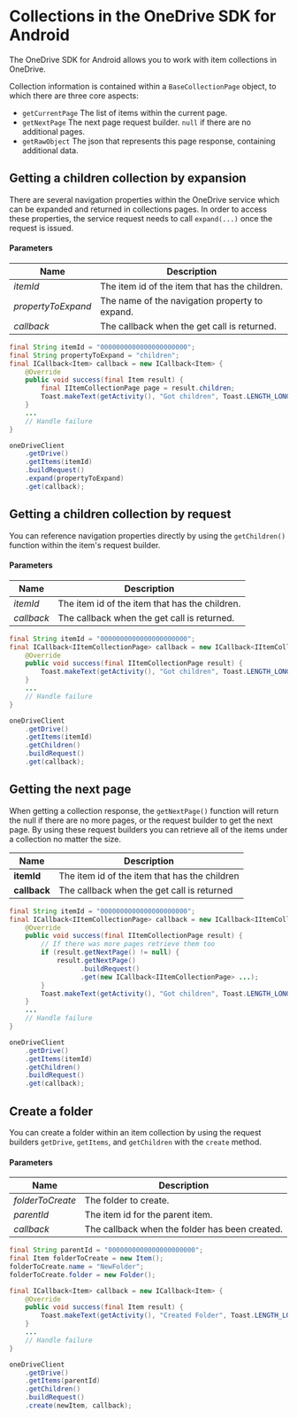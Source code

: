 # Collections in the OneDrive SDK for Android
The OneDrive SDK for Android allows you to work with item collections in OneDrive.

Collection information is contained within a `BaseCollectionPage` object, to which there are three core aspects:
* `getCurrentPage` The list of items within the current page.
* `getNextPage` The next page request builder. `null` if there are no additional pages.
* `getRawObject` The json that represents this page response, containing additional data.

## Getting a children collection by expansion
There are several navigation properties within the OneDrive service which can be expanded and returned in collections pages.  In order to access these properties, the service request needs to call `expand(...)` once the request is issued.

#### Parameters

|Name|Description|
|----|-----------|
|_itemId_|The item id of the item that has the children.|
|_propertyToExpand_|The name of the navigation property to expand.|
|_callback_|The callback when the get call is returned.|

```java
final String itemId = "0000000000000000000000";
final String propertyToExpand = "children";
final ICallback<Item> callback = new ICallback<Item> {
    @Override
    public void success(final Item result) {
        final IItemCollectionPage page = result.children;
        Toast.makeText(getActivity(), "Got children", Toast.LENGTH_LONG).show();
    }
    ...
    // Handle failure
}

oneDriveClient
    .getDrive()
    .getItems(itemId)
    .buildRequest()
    .expand(propertyToExpand)
    .get(callback);
```

## Getting a children collection by request

You can reference navigation properties directly by using the `getChildren()` function within the item's request builder.

#### Parameters

|Name|Description|
|----|-----------|
|_itemId_|The item id of the item that has the children.|
|_callback_|The callback when the get call is returned.|

```java
final String itemId = "0000000000000000000000";
final ICallback<IItemCollectionPage> callback = new ICallback<IItemCollectionPage> {
    @Override
    public void success(final IItemCollectionPage result) {
        Toast.makeText(getActivity(), "Got children", Toast.LENGTH_LONG).show();
    }
    ...
    // Handle failure
}

oneDriveClient
    .getDrive()
    .getItems(itemId)
    .getChildren()
    .buildRequest()
    .get(callback);
```

## Getting the next page
When getting a collection response, the `getNextPage()` function will return the null if there are no more pages, or the request builder to get the next page.  By using these request builders you can retrieve all of the items under a collection no matter the size.

|Name|Description|
|----|-----------|
|**itemId**|The item id of the item that has the children|
|**callback**|The callback when the get call is returned|


```java
final String itemId = "0000000000000000000000";
final ICallback<IItemCollectionPage> callback = new ICallback<IItemCollectionPage> {
    @Override
    public void success(final IItemCollectionPage result) {
        // If there was more pages retrieve them too
        if (result.getNextPage() != null) {
            result.getNextPage()
                  .buildRequest()
                  .get(new ICallback<IItemCollectionPage> ...);
        }
        Toast.makeText(getActivity(), "Got children", Toast.LENGTH_LONG).show();
    }
    ...
    // Handle failure
}

oneDriveClient
    .getDrive()
    .getItems(itemId)
    .getChildren()
    .buildRequest()
    .get(callback);
```

## Create a folder

You can create a folder within an item collection by using the request builders `getDrive`, `getItems`, and `getChildren` with the `create` method.

#### Parameters

|Name|Description|
|----|-----------|
|_folderToCreate_|The folder to create.|
|_parentId_|The item id for the parent item.|
|_callback_|The callback when the folder has been created.|

```java
final String parentId = "0000000000000000000000";
final Item folderToCreate = new Item();
folderToCreate.name = "NewFolder";
folderToCreate.folder = new Folder();

final ICallback<Item> callback = new ICallback<Item> {
    @Override
    public void success(final Item result) {
        Toast.makeText(getActivity(), "Created Folder", Toast.LENGTH_LONG).show();
    }
    ...
    // Handle failure
}

oneDriveClient
    .getDrive()
    .getItems(parentId)
    .getChildren()
    .buildRequest()
    .create(newItem, callback);
```
